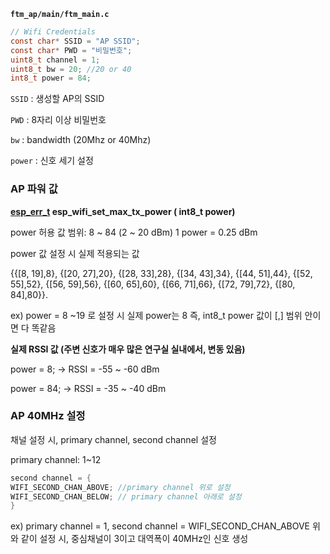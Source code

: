 **`ftm_ap/main/ftm_main.c`**

```c
// Wifi Credentials
const char* SSID = "AP SSID";
const char* PWD = "비밀번호"; 
uint8_t channel = 1;
uint8_t bw = 20; //20 or 40
int8_t power = 84;
```

`SSID` : 생성할 AP의 SSID

`PWD` : 8자리 이상 비밀번호

`bw` : bandwidth (20Mhz or 40Mhz)

`power` : 신호 세기 설정


### AP 파워 값
**[esp_err_t](https://docs.espressif.com/projects/esp-idf/en/stable/esp32/api-reference/system/esp_err.html#_CPPv49esp_err_t) esp_wifi_set_max_tx_power ( int8_t power)**

power 허용 값 범위: 8 ~ 84 (2 ~ 20 dBm)
1 power = 0.25 dBm

power 값 설정 시 실제 적용되는 값

{{[8, 19],8}, {[20, 27],20}, {[28, 33],28}, {[34, 43],34}, {[44, 51],44}, {[52, 55],52}, {[56, 59],56}, {[60, 65],60}, {[66, 71],66}, {[72, 79],72}, {[80, 84],80}}.

ex) power = 8 ~19 로 설정 시 실제 power는 8 즉, int8_t power 값이 [,] 범위 안이면 다 똑같음

**실제 RSSI 값 (주변 신호가 매우 많은 연구실 실내에서, 변동 있음)**

power = 8; → RSSI = -55 ~ -60 dBm

power = 84; → RSSI = -35 ~ -40 dBm

### AP 40MHz 설정
채널 설정 시, primary channel, second channel 설정

primary channel: 1~12

```c
second channel = {
WIFI_SECOND_CHAN_ABOVE; //primary channel 위로 설정
WIFI_SECOND_CHAN_BELOW; // primary channel 아래로 설정
}
```

ex) primary channel = 1,  second channel = WIFI_SECOND_CHAN_ABOVE
위와 같이 설정 시, 중심채널이 3이고 대역폭이 40MHz인 신호 생성
